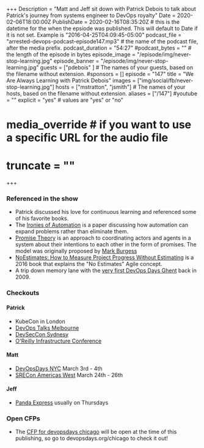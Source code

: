 +++
Description = "Matt and Jeff sit down with Patrick Debois to talk about Patrick's journey from systems engineer to DevOps royalty"
Date = 2020-02-06T18:00:00Z
PublishDate = 2020-02-16T08:35:20Z # this is the datetime for the when the epsiode was published. This will default to Date if it is not set. Example is "2016-04-25T04:09:45-05:00"
podcast_file = "arrested-devops-podcast-episode147.mp3" # the name of the podcast file, after the media prefix.
podcast_duration = "54:27"
#podcast_bytes = "" # the length of the episode in bytes
episode_image = "/episode/img/never-stop-learning.jpg"
episode_banner = "/episode/img/never-stop-learning.jpg"
guests = ["pdebois" ] # The names of your guests, based on the filename without extension.
#sponsors = []
episode = "147"
title = "We Are Always Learning with Patrick Debois"
images = ["img/social/fb/never-stop-learning.jpg"]
hosts = ["mstratton", "jsmith"] # The names of your hosts, based on the filename without extension.
aliases = ["/147"]
#youtube = ""
explicit = "yes" # values are "yes" or "no"
# media_override # if you want to use a specific URL for the audio file
# truncate = ""
+++

### Referenced in the show

- Patrick discussed his love for continuous learning and referenced some of his favorite books.
- The [Ironies of Automation](https://www.ise.ncsu.edu/hillsborough-preview/wp-content/uploads/2017/02/Bainbridge_1983_Automatica.pdf) is a paper discussing how automation can expand problems rather than eliminate them.
- [Promise Theory](https://en.wikipedia.org/wiki/Promise_theory) is an approach to coordinating actors and agents in a system about their intentions to each other in the form of promises. The model was originally proposed by [Mark Burgess](http://markburgess.orghttp://markburgess.org)
- [NoEstimates: How to Measure Project Progress Without Estimating](https://www.amazon.com/NoEstimates-Measure-Project-Progress-Estimating-ebook/dp/B01FWMSBBK) is a 2016 book that explains the "No Estimates" Agile concept.
- A trip down memory lane with the [very first DevOps Days Ghent](https://legacy.devopsdays.org/events/2009-ghent/) back in 2009.

### Checkouts

#### Patrick

- KubeCon in London
- [DevOps Talks Melbourne](https://devops.talksplus.com/au/devops.html)
- [DevSecCon Sydnesy](https://www.devseccon.com/sydney-2020/)
- [O'Reilly Infrastructure Conference](https://conferences.oreilly.com/infrastructure-ops/io-cahttps://conferences.oreilly.com/infrastructure-ops/io-ca)

#### Matt

- [DevOpsDays NYC](https://devopsdays.org/events/2020-new-york-city/welcome/) March 3rd - 4th
- [SRECon Americas West](https://www.usenix.org/conference/srecon20americaswesthttps://www.usenix.org/conference/srecon20americaswest) March 24th - 26th

#### Jeff

- [Panda Express](https://www.pandaexpress.com/userlocation/1102/il/chicago/29-east-madison) usually on Thursdays

### Open CFPs

- The [CFP for devopsdays chicago](https://www.devopsdays.org/speaking/) will be open at the time of this publishing, so go to devopsdays.org/chicago to check it out!
